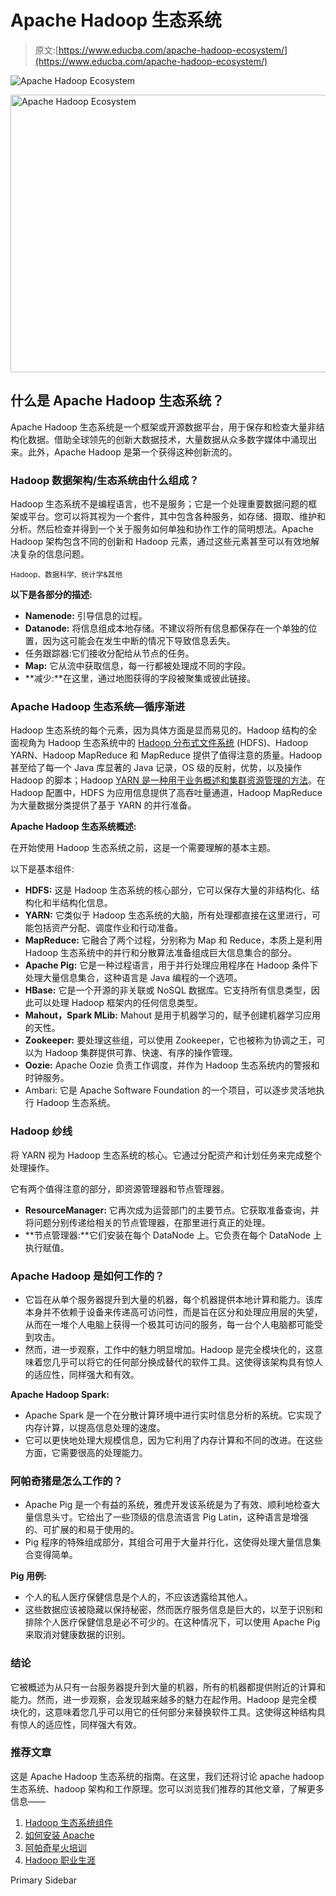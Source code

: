 # Apache Hadoop 生态系统

> 原文:[https://www.educba.com/apache-hadoop-ecosystem/](https://www.educba.com/apache-hadoop-ecosystem/)

![Apache Hadoop Ecosystem](../Images/8737f25dfe3c0937e97cc0355a445e81.png)

<noscript><img class="alignnone size-full wp-image-202386" src="../Images/8737f25dfe3c0937e97cc0355a445e81.png" alt="Apache Hadoop Ecosystem" width="900" height="444" data-original-src="https://cdn.educba.com/academy/wp-content/uploads/2019/08/Apache-Hadoop-Ecosystem.png"/></noscript>

## 什么是 Apache Hadoop 生态系统？

Apache Hadoop 生态系统是一个框架或开源数据平台，用于保存和检查大量非结构化数据。借助全球领先的创新大数据技术，大量数据从众多数字媒体中涌现出来。此外，Apache Hadoop 是第一个获得这种创新流的。

### Hadoop 数据架构/生态系统由什么组成？

Hadoop 生态系统不是编程语言，也不是服务；它是一个处理重要数据问题的框架或平台。您可以将其视为一个套件，其中包含各种服务，如存储、摄取、维护和分析。然后检查并得到一个关于服务如何单独和协作工作的简明想法。Apache Hadoop 架构包含不同的创新和 Hadoop 元素，通过这些元素甚至可以有效地解决复杂的信息问题。

<small>Hadoop、数据科学、统计学&其他</small>

**以下是各部分的描述:**

*   **Namenode:** 引导信息的过程。
*   **Datanode:** 将信息组成本地存储。不建议将所有信息都保存在一个单独的位置，因为这可能会在发生中断的情况下导致信息丢失。
*   任务跟踪器:它们接收分配给从节点的任务。
*   **Map:** 它从流中获取信息，每一行都被处理成不同的字段。
*   **减少:**在这里，通过地图获得的字段被聚集或彼此链接。

### Apache Hadoop 生态系统—循序渐进

Hadoop 生态系统的每个元素，因为具体方面是显而易见的。Hadoop 结构的全面视角为 Hadoop 生态系统中的 [Hadoop 分布式文件系统](https://www.educba.com/what-is-hdfs/) (HDFS)、Hadoop YARN、Hadoop MapReduce 和 MapReduce 提供了值得注意的质量。Hadoop 甚至给了每一个 Java 库显著的 Java 记录，OS 级的反射，优势，以及操作 Hadoop 的脚本；Hadoop [YARN 是一种用于业务概述和集群资源管理的方法](https://www.educba.com/what-is-yarn-in-hadoop/)。在 Hadoop 配置中，HDFS 为应用信息提供了高吞吐量通道，Hadoop MapReduce 为大量数据分类提供了基于 YARN 的并行准备。

**Apache Hadoop 生态系统概述:**

在开始使用 Hadoop 生态系统之前，这是一个需要理解的基本主题。

以下是基本组件:

*   **HDFS:** 这是 Hadoop 生态系统的核心部分，它可以保存大量的非结构化、结构化和半结构化信息。
*   **YARN:** 它类似于 Hadoop 生态系统的大脑，所有处理都直接在这里进行，可能包括资产分配、调度作业和行动准备。
*   **MapReduce:** 它融合了两个过程，分别称为 Map 和 Reduce，本质上是利用 Hadoop 生态系统中的并行和分散算法准备组成巨大信息集合的部分。
*   **Apache Pig:** 它是一种过程语言，用于并行处理应用程序在 Hadoop 条件下处理大量信息集合，这种语言是 Java 编程的一个选项。
*   **HBase:** 它是一个开源的非关联或 NoSQL 数据库。它支持所有信息类型，因此可以处理 Hadoop 框架内的任何信息类型。
*   **Mahout，Spark MLib:** Mahout 是用于机器学习的，赋予创建机器学习应用的天性。
*   **Zookeeper:** 要处理这些组，可以使用 Zookeeper，它也被称为协调之王，可以为 Hadoop 集群提供可靠、快速、有序的操作管理。
*   **Oozie:** Apache Oozie 负责工作调度，并作为 Hadoop 生态系统内的警报和时钟服务。
*   Ambari: 它是 Apache Software Foundation 的一个项目，可以逐步灵活地执行 Hadoop 生态系统。

### Hadoop 纱线

将 YARN 视为 Hadoop 生态系统的核心。它通过分配资产和计划任务来完成整个处理操作。

它有两个值得注意的部分，即资源管理器和节点管理器。

*   **ResourceManager:** 它再次成为运营部门的主要节点。它获取准备查询，并将问题分别传递给相关的节点管理器，在那里进行真正的处理。
*   **节点管理器:**它们安装在每个 DataNode 上。它负责在每个 DataNode 上执行赋值。

### Apache Hadoop 是如何工作的？

*   它旨在从单个服务器提升到大量的机器，每个机器提供本地计算和能力。该库本身并不依赖于设备来传递高可访问性，而是旨在区分和处理应用层的失望，从而在一堆个人电脑上获得一个极其可访问的服务，每一台个人电脑都可能受到攻击。
*   然而，进一步观察，工作中的魅力明显增加。Hadoop 是完全模块化的，这意味着您几乎可以将它的任何部分换成替代的软件工具。这使得该架构具有惊人的适应性，同样强大和有效。

**Apache Hadoop Spark:**

*   Apache Spark 是一个在分散计算环境中进行实时信息分析的系统。它实现了内存计算，以提高信息处理的速度。
*   它可以更快地处理大规模信息，因为它利用了内存计算和不同的改进。在这些方面，它需要很高的处理能力。

### 阿帕奇猪是怎么工作的？

*   Apache Pig 是一个有益的系统，雅虎开发该系统是为了有效、顺利地检查大量信息头寸。它给出了一些顶级的信息流语言 Pig Latin，这种语言是增强的、可扩展的和易于使用的。
*   Pig 程序的特殊组成部分，其组合可用于大量并行化，这使得处理大量信息集合变得简单。

**Pig 用例:**

*   个人的私人医疗保健信息是个人的，不应该透露给其他人。
*   这些数据应该被隐藏以保持秘密，然而医疗服务信息是巨大的，以至于识别和排除个人医疗保健信息是必不可少的。在这种情况下，可以使用 Apache Pig 来取消对健康数据的识别。

### 结论

它被概述为从只有一台服务器提升到大量的机器，所有的机器都提供附近的计算和能力。然而，进一步观察，会发现越来越多的魅力在起作用。Hadoop 是完全模块化的，这意味着您几乎可以用它的任何部分来替换软件工具。这使得这种结构具有惊人的适应性，同样强大有效。

### 推荐文章

这是 Apache Hadoop 生态系统的指南。在这里，我们还将讨论 apache hadoop 生态系统、hadoop 架构和工作原理。您可以浏览我们推荐的其他文章，了解更多信息——

1.  [Hadoop 生态系统组件](https://www.educba.com/hadoop-ecosystem-components/)
2.  [如何安装 Apache](https://www.educba.com/install-apache/)
3.  [阿帕奇星火培训](https://www.educba.com/data-science/courses/apache-spark-training/)
4.  [Hadoop 职业生涯](https://www.educba.com/career-in-hadoop/)

<footer class="entry-footer">

<aside class="sidebar sidebar-primary widget-area" role="complementary" aria-label="Primary Sidebar">Primary Sidebar</aside>

</footer>